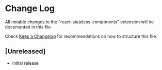 # Change Log

All notable changes to the "react-stateless-components" extension will be documented in this file.

Check [Keep a Changelog](http://keepachangelog.com/) for recommendations on how to structure this file.

## [Unreleased]

- Initial release